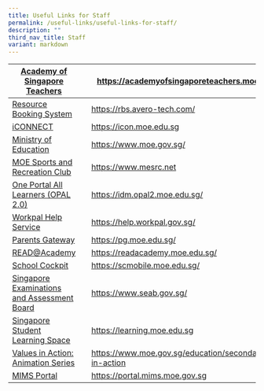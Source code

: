 ```yaml
---
title: Useful Links for Staff
permalink: /useful-links/useful-links-for-staff/
description: ""
third_nav_title: Staff
variant: markdown
---
```

|  [Academy of Singapore Teachers](https://academyofsingaporeteachers.moe.edu.sg/) | | https://academyofsingaporeteachers.moe.edu.sg/ |
| -------- | -------- | -------- |
| [Resource Booking System](https://rbs.avero-tech.com/)     |      | https://rbs.avero-tech.com/     |
| [iCONNECT](https://icon.moe.edu.sg/)    |      | https://icon.moe.edu.sg    |
| [Ministry of Education](https://www.moe.gov.sg/)     |     | https://www.moe.gov.sg/     |
|[MOE Sports and Recreation Club](https://www.mesrc.net/)     |     | https://www.mesrc.net     |
| [One Portal All Learners (OPAL 2.0)](https://idm.opal2.moe.edu.sg/)     |     | https://idm.opal2.moe.edu.sg/     |
| [Workpal Help Service](https://help.workpal.gov.sg/)     |      | https://help.workpal.gov.sg/    |
| [Parents Gateway](https://pg.moe.edu.sg/)    |      | https://pg.moe.edu.sg/     |
| [READ@Academy](https://readacademy.moe.edu.sg/)     |      | https://readacademy.moe.edu.sg/     |
| [School Cockpit](https://schoolcockpit.moe.gov.sg/)     |      | https://scmobile.moe.edu.sg/     |
| [Singapore Examinations and Assessment Board](https://www.seab.gov.sg/)     |      | https://www.seab.gov.sg/     |
| [Singapore Student Learning Space](https://learning.moe.edu.sg/)     |      | https://learning.moe.edu.sg    |
| [Values in Action: Animation Series](https://www.moe.gov.sg/education/secondary/values-in-action)     |      | https://www.moe.gov.sg/education/secondary/values-in-action    |
| [MIMS Portal](https://portal.mims.moe.gov.sg/)    |      | https://portal.mims.moe.gov.sg     |
